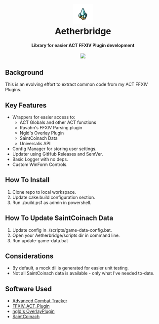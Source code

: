 <h1 align="center">
  <br><a href="https://github.com/kalilistic/aetherbridge"><img src="img/bannerIcon.png" alt="Aetherbridge"></a>
  <br>Aetherbridge<br>
</h1>
<h4 align="center">Library for easier ACT FFXIV Plugin development</h4>

<p align="center">
  <a href="https://github.com/kalilistic/aetherbridge/blob/master/LICENSE"><img src="https://img.shields.io/github/license/kalilistic/aetherbridge?color=lightgrey"></a>
</p>

## Background

This is an evolving effort to extract common code from my ACT FFXIV Plugins.

## Key Features

* Wrappers for easier access to:
  * ACT Globals and other ACT functions
  * Ravahn's FFXIV Parsing plugin
  * Ngld's Overlay Plugin
  * SaintCoinach Data
  * Universalis API
* Config Manager for storing user settings.
* Updater using GitHub Releases and SemVer.
* Basic Logger with no deps.
* Custom WinForm Controls.

## How To Install
1. Clone repo to local workspace.
2. Update cake.build configuration section.
3. Run ./build.ps1 as admin in powershell.

## How To Update SaintCoinach Data
1. Update config in ./scripts/game-data-config.bat.
2. Open your Aetherbridge/scripts dir in command line.
3. Run update-game-data.bat

## Considerations

* By default, a mock dll is generated for easier unit testing.
* Not all SaintCoinach data is available - only what I've needed to-date.

## Software Used

* <a href="https://github.com/EQAditu/AdvancedCombatTracker">Advanced Combat Tracker</a>
* <a href="https://github.com/ravahn/FFXIV_ACT_Plugin">FFXIV_ACT_Plugin</a>
* <a href="https://github.com/ngld/OverlayPlugin">ngld's OverlayPlugin</a>
* <a href="https://github.com/ufx/SaintCoinach">SaintCoinach</a>

